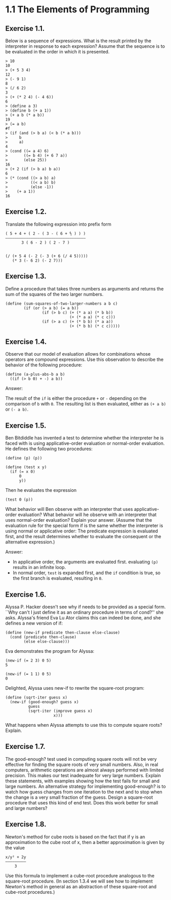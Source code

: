 # 1.1  The Elements of Programming

## Exercise 1.1.

Below is a sequence of expressions. What is the result printed by the
interpreter in response to each expression? Assume that the sequence is
to be evaluated in the order in which it is presented.

    > 10
    10
    > (+ 5 3 4)
    12
    > (- 9 1)
    8
    > (/ 6 2)
    3
    > (+ (* 2 4) (- 4 6))
    6
    > (define a 3)
    > (define b (+ a 1))
    > (+ a b (* a b))
    19
    > (= a b)
    #f
    > (if (and (> b a) (< b (* a b)))
    >     b
    >     a)
    4
    > (cond ((= a 4) 6)
    >       ((= b 4) (+ 6 7 a))
    >       (else 25))
    16
    > (+ 2 (if (> b a) b a))
    6
    > (* (cond ((> a b) a)
    >          ((< a b) b)
    >          (else -1))
    >    (+ a 1))
    16

## Exercise 1.2.

Translate the following expression into prefix form

    ( 5 + 4 + ( 2 - ( 3 - ( 6 + ⅘ ) ) )
    ———————————————————————————————————
           3 ( 6 - 2 ) ( 2 - 7 )


    (/ (+ 5 4 (- 2 (- 3 (+ 6 (/ 4 5)))))
       (* 3 (- 6 2) (- 2 7)))

## Exercise 1.3.

Define a procedure that takes three numbers as arguments and returns
the sum of the squares of the two larger numbers.

    (define (sum-squares-of-two-larger-numbers a b c)
            (if (or (> a b) (= a b))
                    (if (> b c) (+ (* a a) (* b b))
                                (+ (* a a) (* c c)))
                    (if (> a c) (+ (* b b) (* a a))
                                (+ (* b b) (* c c)))))


## Exercise 1.4.

Observe that our model of evaluation allows for combinations whose
operators are compound expressions. Use this observation to describe
the behavior of the following procedure:

    (define (a-plus-abs-b a b)
      ((if (> b 0) + -) a b))

Answer:

The result of the `if` is either the procedure `+` or `-` depending on
the comparison of `b` with `0`. The resulting list is then evaluated,
either as `(+ a b)` or `(- a b)`.

## Exercise 1.5.

Ben Bitdiddle has invented a test to determine whether the interpreter
he is faced with is using applicative-order evaluation or normal-order
evaluation. He defines the following two procedures:

    (define (p) (p))

    (define (test x y)
      (if (= x 0)
          0
          y))

Then he evaluates the expression

    (test 0 (p))

What behavior will Ben observe with an interpreter that uses
applicative-order evaluation? What behavior will he observe with
an interpreter that uses normal-order evaluation? Explain your
answer. (Assume that the evaluation rule for the special form if is
the same whether the interpreter is using normal or applicative order:
The predicate expression is evaluated first, and the result determines
whether to evaluate the consequent or the alternative expression.)

Answer:

* In applicative order, the arguments are evaluated first.  evaluating
  `(p)` results in an infinite loop.
* In normal order, `test` is expanded first, and the `if` condition is
  true, so the first branch is evaluated, resulting in `0`.

## Exercise 1.6.

Alyssa P. Hacker doesn't see why if needs to be provided as a special
form. ``Why can't I just define it as an ordinary procedure in terms of
cond?'' she asks. Alyssa's friend Eva Lu Ator claims this can indeed be
done, and she defines a new version of if:

    (define (new-if predicate then-clause else-clause)
      (cond (predicate then-clause)
            (else else-clause)))

Eva demonstrates the program for Alyssa:

    (new-if (= 2 3) 0 5)
    5

    (new-if (= 1 1) 0 5)
    0

Delighted, Alyssa uses new-if to rewrite the square-root program:

    (define (sqrt-iter guess x)
      (new-if (good-enough? guess x)
              guess
              (sqrt-iter (improve guess x)
                         x)))

What happens when Alyssa attempts to use this to compute square
roots? Explain.

## Exercise 1.7.

The good-enough? test used in computing square roots will not be very
effective for finding the square roots of very small numbers. Also,
in real computers, arithmetic operations are almost always performed
with limited precision. This makes our test inadequate for very
large numbers. Explain these statements, with examples showing how
the test fails for small and large numbers. An alternative strategy
for implementing good-enough? is to watch how guess changes from one
iteration to the next and to stop when the change is a very small fraction
of the guess. Design a square-root procedure that uses this kind of end
test. Does this work better for small and large numbers?

## Exercise 1.8.

Newton's method for cube roots is based on the fact that if y is an
approximation to the cube root of x, then a better approximation is
given by the value

    x/y² + 2y
    —————————
        3

Use this formula to implement a cube-root procedure analogous to the
square-root procedure. (In section 1.3.4 we will see how to implement
Newton's method in general as an abstraction of these square-root and
cube-root procedures.)
